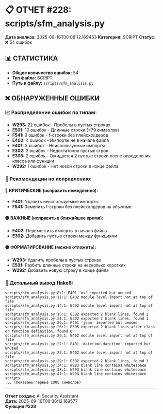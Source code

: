 # 📋 ОТЧЕТ #228: scripts/sfm_analysis.py

**Дата анализа:** 2025-09-16T00:08:12.169463
**Категория:** SCRIPT
**Статус:** ❌ 54 ошибок

## 📊 СТАТИСТИКА

- **Общее количество ошибок:** 54
- **Тип файла:** SCRIPT
- **Путь к файлу:** `scripts/sfm_analysis.py`

## ❌ ОБНАРУЖЕННЫЕ ОШИБКИ

### 📈 Распределение ошибок по типам:

- **W293:** 22 ошибок - Пробелы в пустых строках
- **E501:** 10 ошибок - Длинные строки (>79 символов)
- **F541:** 9 ошибок - f-строки без плейсхолдеров
- **E402:** 4 ошибок - Импорты не в начале файла
- **F401:** 3 ошибок - Неиспользуемые импорты
- **E302:** 3 ошибок - Недостаточно пустых строк
- **E305:** 2 ошибок - Ожидается 2 пустые строки после определения класса или функции
- **W292:** 1 ошибок - Нет новой строки в конце файла

### 🎯 Рекомендации по исправлению:

#### 🔴 КРИТИЧЕСКИЕ (исправить немедленно):
- **F401:** Удалить неиспользуемые импорты
- **F541:** Заменить f-строки без плейсхолдеров на обычные

#### 🟡 ВАЖНЫЕ (исправить в ближайшее время):
- **E402:** Переместить импорты в начало файла
- **E302:** Добавить пустые строки между функциями

#### 🟢 ФОРМАТИРОВАНИЕ (можно отложить):
- **W293:** Удалить пробелы в пустых строках
- **E501:** Разбить длинные строки на несколько коротких
- **W292:** Добавить новую строку в конце файла

### 📝 Детальный вывод flake8:

```
scripts/sfm_analysis.py:8:1: F401 'os' imported but unused
scripts/sfm_analysis.py:11:1: E402 module level import not at top of file
scripts/sfm_analysis.py:14:1: E402 module level import not at top of file
scripts/sfm_analysis.py:16:1: E302 expected 2 blank lines, found 1
scripts/sfm_analysis.py:21:1: E302 expected 2 blank lines, found 1
scripts/sfm_analysis.py:26:1: F401 'json' imported but unused
scripts/sfm_analysis.py:26:1: E305 expected 2 blank lines after class or function definition, found 0
scripts/sfm_analysis.py:26:1: E402 module level import not at top of file
scripts/sfm_analysis.py:27:1: F401 'datetime.datetime' imported but unused
scripts/sfm_analysis.py:27:1: E402 module level import not at top of file
scripts/sfm_analysis.py:29:1: E302 expected 2 blank lines, found 1
scripts/sfm_analysis.py:34:1: W293 blank line contains whitespace
scripts/sfm_analysis.py:38:1: W293 blank line contains whitespace
scripts/sfm_analysis.py:41:1: W293 blank line contains whitespace
scripts
... (показаны первые 1000 символов)
```

---
**Отчет создан:** AI Security Assistant  
**Дата:** 2025-09-16T00:08:12.169577  
**Функция #228**
